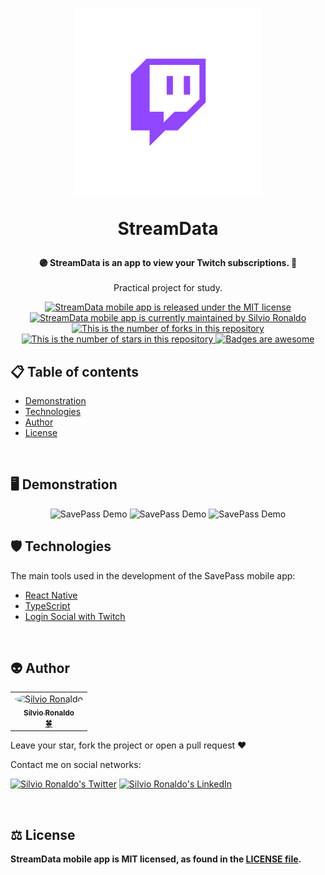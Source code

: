 <h1 align="center">
  <img src="./assets/images/adaptive-icon.png" alt="StreamData Logo" height=300 width=300 />
  <p>StreamData</p>
</h1>

<p align="center">
  <strong>
    🟣 StreamData is an app to view your Twitch subscriptions. 💜</br>
  </strong></br>Practical project for study.
</p>

<p align="center">
  <a href="./LICENSE">
    <img src="https://img.shields.io/badge/license-MIT-blue" alt="StreamData mobile app is released under the MIT license" />
  </a>
  <a href="https://GitHub.com/Silvio-Ronaldo/stream-data/graphs/commit-activity">
    <img src="https://img.shields.io/badge/Maintained%3F-yes-brightgreen" alt="StreamData mobile app is currently maintained by Silvio Ronaldo" />
  </a>
  <a href="https://GitHub.com/Silvio-Ronaldo/stream-data/network/">
    <img src="https://img.shields.io/github/forks/Silvio-Ronaldo/stream-data?style=social" alt="This is the number of forks in this repository" />
  </a>
  <a href="https://GitHub.com/Silvio-Ronaldo/stream-data/stargazers/">
    <img src="https://img.shields.io/github/stars/Silvio-Ronaldo/stream-data?style=social" alt="This is the number of stars in this repository" />
  </a>
  <a href="https://github.com/Naereen/badges">
    <img src="https://img.shields.io/badge/badge-awesome-brightgreen" alt="Badges are awesome" />
  </a>
</p>



<h2>
  📋 Table of contents
</h2>
<ul>
  <li><a href="https://github.com/Silvio-Ronaldo/stream-data#%EF%B8%8F-demonstration">Demonstration</a></li>
  <li><a href="https://github.com/Silvio-Ronaldo/stream-data#%EF%B8%8F-technologies">Technologies</a></li>
  <li><a href="https://github.com/Silvio-Ronaldo/stream-data#-author">Author</a></li>
  <li><a href="https://github.com/Silvio-Ronaldo/stream-data#%EF%B8%8F-license">License</a></li>
</ul></br>



<h2>🖥️ Demonstration</h2>
<p align="center">
  <img src="./assets/save-pass-01.gif" alt="SavePass Demo" height="500" />
  <img src="./assets/save-pass-02.gif" alt="SavePass Demo" height="500" />
  <img src="./assets/save-pass-03.gif" alt="SavePass Demo" height="500" />
</p>
 



<h2>🛡️ Technologies</h2>
<p>The main tools used in the development of the SavePass mobile app: </p>

<ul>
  <li><a href="https://reactnative.dev">React Native</a></li>
  <li><a href="https://www.typescriptlang.org">TypeScript</a></li>
  <li><a href="https://docs.expo.dev/guides/authentication/#twitch">Login Social with Twitch</a></li>
</ul></br>



<h2>👽 Author</h2>
<table>
  <tr>
    <td align="center"><a href="https://github.com/Silvio-Ronaldo"><img style="border-radius: 50%;" src="https://avatars.githubusercontent.com/u/48893927?v=4" width="100px;" alt="Silvio Ronaldo"/><br /><sub><b>Silvio Ronaldo</b></sub></a><br /><a href="https://github.com/Silvio-Ronaldo" title="Silvio Ronaldo">🍀</a></td>
  </tr>
</table>
<p>Leave your star, fork the project or open a pull request ❤️</p>
<p>Contact me on social networks: </p>
<p><a href="https://twitter.com/sivirinoo"><img src="https://img.shields.io/twitter/follow/sivirinoo?style=social" alt="Silvio Ronaldo's Twitter" /></a>
<a href="https://br.linkedin.com/in/silvio-ronaldo77"><img src="https://img.shields.io/badge/-Silvio-blue?style=flat&logo=Linkedin&logoColor=white" alt="Silvio Ronaldo's LinkedIn" /></a></p></br>



<h2>⚖️ License</h2>
<p><strong>StreamData mobile app is MIT licensed, as found in the <a href="./LICENSE">LICENSE file</a>.</strong></p>
